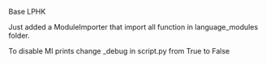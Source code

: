 Base LPHK

Just added a ModuleImporter that import all function in language_modules folder.

To disable MI prints change _debug in script.py from True to False

